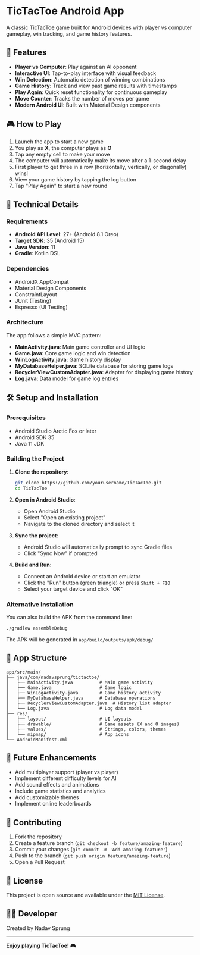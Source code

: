 # TicTacToe Android App

A classic TicTacToe game built for Android devices with player vs computer gameplay, win tracking, and game history features.

## 📱 Features

- **Player vs Computer**: Play against an AI opponent
- **Interactive UI**: Tap-to-play interface with visual feedback
- **Win Detection**: Automatic detection of winning combinations
- **Game History**: Track and view past game results with timestamps
- **Play Again**: Quick reset functionality for continuous gameplay
- **Move Counter**: Tracks the number of moves per game
- **Modern Android UI**: Built with Material Design components

## 🎮 How to Play

1. Launch the app to start a new game
2. You play as **X**, the computer plays as **O**
3. Tap any empty cell to make your move
4. The computer will automatically make its move after a 1-second delay
5. First player to get three in a row (horizontally, vertically, or diagonally) wins!
6. View your game history by tapping the log button
7. Tap "Play Again" to start a new round

## 🔧 Technical Details

### Requirements
- **Android API Level**: 27+ (Android 8.1 Oreo)
- **Target SDK**: 35 (Android 15)
- **Java Version**: 11
- **Gradle**: Kotlin DSL

### Dependencies
- AndroidX AppCompat
- Material Design Components
- ConstraintLayout
- JUnit (Testing)
- Espresso (UI Testing)

### Architecture
The app follows a simple MVC pattern:
- **MainActivity.java**: Main game controller and UI logic
- **Game.java**: Core game logic and win detection
- **WinLogActivity.java**: Game history display
- **MyDatabaseHelper.java**: SQLite database for storing game logs
- **RecyclerViewCustomAdapter.java**: Adapter for displaying game history
- **Log.java**: Data model for game log entries

## 🛠️ Setup and Installation

### Prerequisites
- Android Studio Arctic Fox or later
- Android SDK 35
- Java 11 JDK

### Building the Project

1. **Clone the repository**:
   ```bash
   git clone https://github.com/yourusername/TicTacToe.git
   cd TicTacToe
   ```

2. **Open in Android Studio**:
   - Open Android Studio
   - Select "Open an existing project"
   - Navigate to the cloned directory and select it

3. **Sync the project**:
   - Android Studio will automatically prompt to sync Gradle files
   - Click "Sync Now" if prompted

4. **Build and Run**:
   - Connect an Android device or start an emulator
   - Click the "Run" button (green triangle) or press `Shift + F10`
   - Select your target device and click "OK"

### Alternative Installation
You can also build the APK from the command line:

```bash
./gradlew assembleDebug
```

The APK will be generated in `app/build/outputs/apk/debug/`

## 📱 App Structure

```
app/src/main/
├── java/com/nadavsprung/tictactoe/
│   ├── MainActivity.java          # Main game activity
│   ├── Game.java                  # Game logic
│   ├── WinLogActivity.java        # Game history activity
│   ├── MyDatabaseHelper.java      # Database operations
│   ├── RecyclerViewCustomAdapter.java  # History list adapter
│   └── Log.java                   # Log data model
├── res/
│   ├── layout/                    # UI layouts
│   ├── drawable/                  # Game assets (X and O images)
│   ├── values/                    # Strings, colors, themes
│   └── mipmap/                    # App icons
└── AndroidManifest.xml
```

## 🎯 Future Enhancements

- Add multiplayer support (player vs player)
- Implement different difficulty levels for AI
- Add sound effects and animations
- Include game statistics and analytics
- Add customizable themes
- Implement online leaderboards

## 🤝 Contributing

1. Fork the repository
2. Create a feature branch (`git checkout -b feature/amazing-feature`)
3. Commit your changes (`git commit -m 'Add amazing feature'`)
4. Push to the branch (`git push origin feature/amazing-feature`)
5. Open a Pull Request

## 📄 License

This project is open source and available under the [MIT License](LICENSE).

## 👨‍💻 Developer

Created by Nadav Sprung

---

**Enjoy playing TicTacToe! 🎮** 